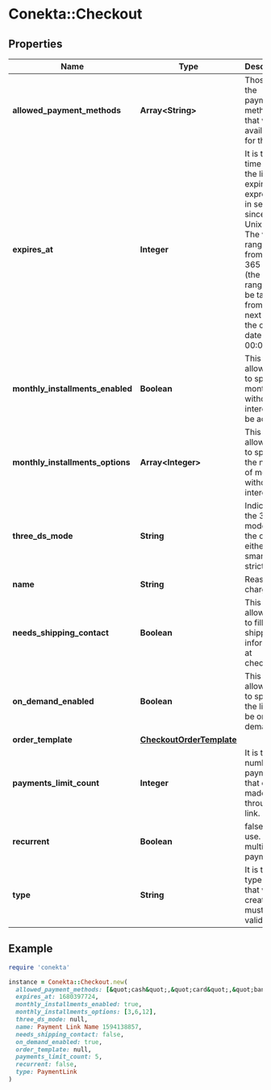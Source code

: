 # Conekta::Checkout

## Properties

| Name | Type | Description | Notes |
| ---- | ---- | ----------- | ----- |
| **allowed_payment_methods** | **Array&lt;String&gt;** | Those are the payment methods that will be available for the link |  |
| **expires_at** | **Integer** | It is the time when the link will expire. It is expressed in seconds since the Unix epoch. The valid range is from 2 to 365 days (the valid range will be taken from the next day of the creation date at 00:01 hrs)  |  |
| **monthly_installments_enabled** | **Boolean** | This flag allows you to specify if months without interest will be active. | [optional] |
| **monthly_installments_options** | **Array&lt;Integer&gt;** | This field allows you to specify the number of months without interest. | [optional] |
| **three_ds_mode** | **String** | Indicates the 3DS2 mode for the order, either smart or strict. | [optional] |
| **name** | **String** | Reason for charge |  |
| **needs_shipping_contact** | **Boolean** | This flag allows you to fill in the shipping information at checkout. | [optional] |
| **on_demand_enabled** | **Boolean** | This flag allows you to specify if the link will be on demand. | [optional] |
| **order_template** | [**CheckoutOrderTemplate**](CheckoutOrderTemplate.md) |  |  |
| **payments_limit_count** | **Integer** | It is the number of payments that can be made through the link. | [optional] |
| **recurrent** | **Boolean** | false: single use. true: multiple payments |  |
| **type** | **String** | It is the type of link that will be created. It must be a valid type. |  |

## Example

```ruby
require 'conekta'

instance = Conekta::Checkout.new(
  allowed_payment_methods: [&quot;cash&quot;,&quot;card&quot;,&quot;bank_transfer&quot;,&quot;bnpl&quot;],
  expires_at: 1680397724,
  monthly_installments_enabled: true,
  monthly_installments_options: [3,6,12],
  three_ds_mode: null,
  name: Payment Link Name 1594138857,
  needs_shipping_contact: false,
  on_demand_enabled: true,
  order_template: null,
  payments_limit_count: 5,
  recurrent: false,
  type: PaymentLink
)
```

